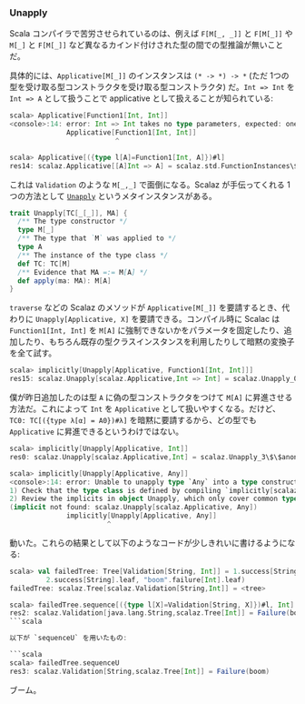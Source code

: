 
### Unapply

Scala コンパイラで苦労させられているのは、例えば `F[M[_, _]]` と `F[M[_]]` や `M[_]` と `F[M[_]]` など異なるカインド付けされた型の間での型推論が無いことだ。

具体的には、`Applicative[M[_]]` のインスタンスは `(* -> *) -> *` (ただ 1つの型を受け取る型コンストラクタを受け取る型コンストラクタ) だ。`Int => Int` を `Int => A` として扱うことで applicative として扱えることが知られている:

```scala
scala> Applicative[Function1[Int, Int]]
<console>:14: error: Int => Int takes no type parameters, expected: one
              Applicative[Function1[Int, Int]]
                          ^

scala> Applicative[({type l[A]=Function1[Int, A]})#l]
res14: scalaz.Applicative[[A]Int => A] = scalaz.std.FunctionInstances\$\$anon\$2@56ae78ac
```

これは `Validation` のような `M[_,_]` で面倒になる。Scalaz が手伝ってくれる 1つの方法として [`Unapply`](https://github.com/scalaz/scalaz/blob/scalaz-seven/core/src/main/scala/scalaz/Unapply.scala) というメタインスタンスがある。

```scala
trait Unapply[TC[_[_]], MA] {
  /** The type constructor */
  type M[_]
  /** The type that `M` was applied to */
  type A
  /** The instance of the type class */
  def TC: TC[M]
  /** Evidence that MA =:= M[A] */
  def apply(ma: MA): M[A]
}
```

`traverse` などの Scalaz のメソッドが `Applicative[M[_]]` を要請するとき、代わりに `Unapply[Applicative, X]` を要請できる。コンパイル時に Scalac は `Function1[Int, Int]` を `M[A]` に強制できないかをパラメータを固定したり、追加したり、もちろん既存の型クラスインスタンスを利用したりして暗黙の変換子を全て試す。

```scala
scala> implicitly[Unapply[Applicative, Function1[Int, Int]]]
res15: scalaz.Unapply[scalaz.Applicative,Int => Int] = scalaz.Unapply_0\$\$anon\$9@2e86566f
```

僕が昨日追加したのは型 `A` に偽の型コンストラクタをつけて `M[A]` に昇進させる方法だ。これによって `Int` を `Applicative` として扱いやすくなる。だけど、`TC0: TC[({type λ[α] = A0})#λ]` を暗黙に要請するから、どの型でも `Applicative` に昇進できるというわけではない。

```scala
scala> implicitly[Unapply[Applicative, Int]]
res0: scalaz.Unapply[scalaz.Applicative,Int] = scalaz.Unapply_3\$\$anon\$1@5179dc20

scala> implicitly[Unapply[Applicative, Any]]
<console>:14: error: Unable to unapply type `Any` into a type constructor of kind `M[_]` that is classified by the type class `scalaz.Applicative`
1) Check that the type class is defined by compiling `implicitly[scalaz.Applicative[<type constructor>]]`.
2) Review the implicits in object Unapply, which only cover common type 'shapes'
(implicit not found: scalaz.Unapply[scalaz.Applicative, Any])
              implicitly[Unapply[Applicative, Any]]
                        ^
```

動いた。これらの結果として以下のようなコードが少しきれいに書けるようになる:

```scala
scala> val failedTree: Tree[Validation[String, Int]] = 1.success[String].node(
         2.success[String].leaf, "boom".failure[Int].leaf)
failedTree: scalaz.Tree[scalaz.Validation[String,Int]] = <tree>

scala> failedTree.sequence[({type l[X]=Validation[String, X]})#l, Int]
res2: scalaz.Validation[java.lang.String,scalaz.Tree[Int]] = Failure(boom)
```scala

以下が `sequenceU` を用いたもの:

```scala
scala> failedTree.sequenceU
res3: scalaz.Validation[String,scalaz.Tree[Int]] = Failure(boom)
```

ブーム。
